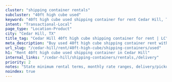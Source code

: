 ```yaml
---
cluster: "shipping container rentals"
subcluster: "40ft high cube used"
keyword: "40ft high cube used shipping container for rent Cedar Hill, TX"
intent: "Transactional-Local"
page_type: "Location-Product"
city: "Cedar Hill, TX"
title_tag: "Cedar Hill 40ft high cube shipping container for rent | LC"
meta_description: "Buy used 40ft high cube shipping container rent with local delivery in Cedar Hill, TX. LC Container — local Since 2003. Request a fast quote today."
url_slug: "/cedar-hill/rent/40ft-high-cube/shipping-containers/used"
h1: "Rent 40ft high cube used shipping container in Cedar Hill"
internal_links: "/cedar-hill/shipping-containers/rentals,/delivery"
priority: 2
notes: "State minimum rental terms, monthly rate ranges, delivery/pickup fees, service area."
noindex: true
---
```


<!-- TODO: Add unique city/inventory copy, images, and internal links here. -->
